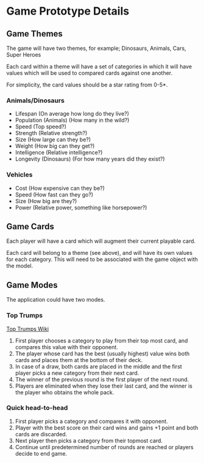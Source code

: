 # Game Prototype Details

## Game Themes

The game will have two themes, for example; Dinosaurs, Animals, Cars, Super Heroes

Each card within a theme will have a set of categories in which it will have values which will be used to compared cards against one another.

For simplicity, the card values should be a star rating from 0-5*.

### Animals/Dinosaurs

* Lifespan (On average how long do they live?)
* Population (Animals) (How many in the wild?)
* Speed (Top speed?)
* Strength (Relative strength?)
* Size (How large can they be?)
* Weight (How big can they get?)
* Intelligence (Relative intelligence?)
* Longevity (Dinosaurs) (For how many years did they exist?)

### Vehicles

* Cost (How expensive can they be?)
* Speed (How fast can they go?)
* Size (How big are they?)
* Power (Relative power, something like horsepower?)

## Game Cards

Each player will have a card which will augment their current playable card.

Each card will belong to a theme (see above), and will have its own values for each category. This will need to be associated with the game object with the model.

## Game Modes

The application could have two modes.

### Top Trumps

[Top Trumps Wiki](https://en.wikipedia.org/wiki/Top_Trumps)

1. First player chooses a category to play from their top most card, and compares this value with their opponent.
2. The player whose card has the best (usually highest) value wins both cards and places them at the bottom of their deck.
3. In case of a draw, both cards are placed in the middle and the first player picks a new category from their next card.
4. The winner of the previous round is the first player of the next round.
5. Players are eliminated when they lose their last card, and the winner is the player who obtains the whole pack.

### Quick head-to-head

1. First player picks a category and compares it with opponent.
2. Player with the best score on their card wins and gains +1 point and both cards are discarded.
3. Next player then picks a category from their topmost card.
4. Continue until predetermined number of rounds are reached or players decide to end game.
